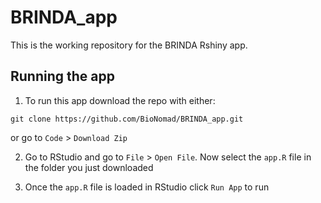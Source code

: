 # BRINDA_app

This is the working repository for the BRINDA Rshiny app.

## Running the app

1. To run this app download the repo with either:

```
git clone https://github.com/BioNomad/BRINDA_app.git
```

or go to `Code` > `Download Zip`

2. Go to RStudio and go to `File` > `Open File`. Now select the `app.R` file in the folder you just downloaded

3. Once the `app.R` file is loaded in RStudio click `Run App` to run
